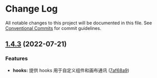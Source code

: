 # Change Log

All notable changes to this project will be documented in this file.
See [Conventional Commits](https://conventionalcommits.org) for commit guidelines.

## [1.4.3](https://github.com/KNXCloud/lowcode-engine-vue/compare/v1.4.2...v1.4.3) (2022-07-21)


### Features

* **hooks:** 提供 hooks 用于自定义组件和画布通讯 ([7af68a9](https://github.com/KNXCloud/lowcode-engine-vue/commit/7af68a985fd1374d3a2d6a17b80e735a30bb54fe))
